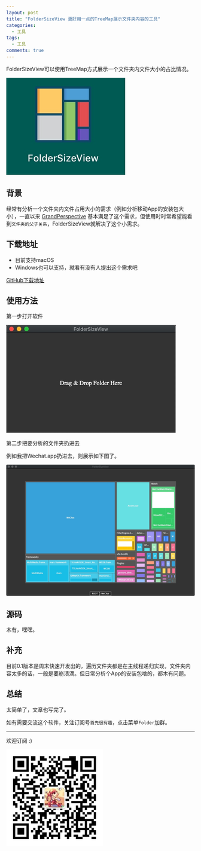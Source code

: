 ```yaml
---
layout: post
title: "FolderSizeView 更好用一点的TreeMap展示文件夹内容的工具"
categories:
  - 工具
tags:
  - 工具
comments: true
---
```


FolderSizeView可以使用TreeMap方式展示一个文件夹内文件大小的占比情况。

![](/media/15624354225784.jpg)


## 背景

经常有分析一个文件夹内文件占用大小的需求（例如分析移动App的安装包大小），一直以来 [GrandPerspective](http://grandperspectiv.sourceforge.net/) 基本满足了这个需求，但使用时时常希望能看到`文件夹的父子关系`，FolderSizeView就解决了这个小需求。


<!-- more -->


## 下载地址

- 目前支持macOS
- Windows也可以支持，就看有没有人提出这个需求吧

[GitHub下载地址](https://github.com/foldersizeview/foldersizeview.github.io/releases)



## 使用方法

第一步打开软件

![](/media/15624354676264.jpg)


第二步把要分析的文件夹扔进去

例如我把Wechat.app扔进去，则展示如下图了。

![](/media/15624355630220.jpg)


## 源码

木有，嘿嘿。

## 补充

目前0.1版本是周末快速开发出的，遍历文件夹都是在主线程递归实现，文件夹内容太多的话，一般是要崩溃滴。但日常分析个App的安装包啥的，都木有问题。

## 总结

太简单了，文章也写完了。

如有需要交流这个软件，关注订阅号`首先很有趣`，点击菜单`Folder`加群。

---

欢迎订阅 :)

![](/images/fun.jpg)





